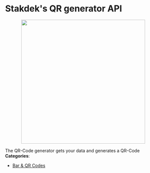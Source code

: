 # Stakdek's QR generator API

<p align="center">
    <img width="400" src="https://raw.githubusercontent.com/awesome-apis/awesome-apis/apis/stakdeks-qr-generator-api/logo_256x256.png" />
</p>


The QR-Code generator gets your data and generates a QR-Code
**Categories**:

- [Bar & QR Codes](https://github/awesome-apis/awesome-apis#bar-and-qr-codes)



